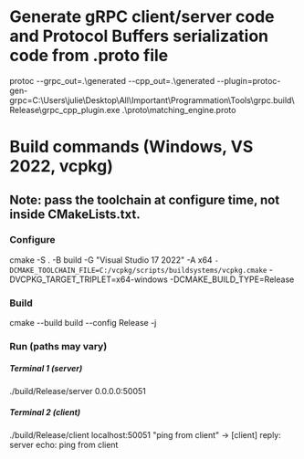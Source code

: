 # Generate gRPC client/server code and Protocol Buffers serialization code from .proto file
protoc --grpc_out=.\generated --cpp_out=.\generated --plugin=protoc-gen-grpc=C:\Users\julie\Desktop\All\Important\Programmation\Tools\grpc\.build\Release\grpc_cpp_plugin.exe .\proto\matching_engine.proto


# Build commands (Windows, VS 2022, vcpkg)
## Note: pass the toolchain at configure time, not inside CMakeLists.txt.

### Configure
cmake -S . -B build -G "Visual Studio 17 2022" -A x64 `
  -DCMAKE_TOOLCHAIN_FILE=C:/vcpkg/scripts/buildsystems/vcpkg.cmake `
  -DVCPKG_TARGET_TRIPLET=x64-windows -DCMAKE_BUILD_TYPE=Release

### Build
cmake --build build --config Release -j

### Run (paths may vary)
##### Terminal 1 (server)
./build/Release/server 0.0.0.0:50051

##### Terminal 2 (client)
./build/Release/client localhost:50051 "ping from client"
 -> [client] reply: server echo: ping from client